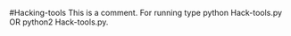 #Hacking-tools
This is a comment.
For running type
python Hack-tools.py
OR
python2 Hack-tools.py.


